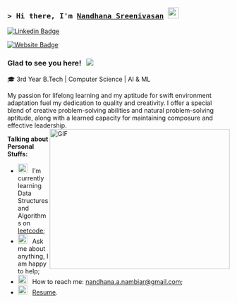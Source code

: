 ### <samp>&gt; Hi there, I'm <a href="https://gkassym.netlify.app" target="_blank">Nandhana Sreenivasan</a> <img src="https://media.giphy.com/media/hvRJCLFzcasrR4ia7z/giphy.gif" width="25"> </samp>

[![Linkedin Badge](https://img.shields.io/badge/-LinkedIn-0e76a8?style=flat-square&logo=Linkedin&logoColor=white)](www.linkedin.com/in/nandhana-s-nambiar-b4a7a1272)

[![Website Badge](https://img.shields.io/badge/Website-3b5998?style=flat-square&logo=google-chrome&logoColor=white)](------------------)

### Glad to see you here! &nbsp; ![](https://visitor-badge.glitch.me/badge?page_id=Gapur.Gapur)

🎓 3rd Year B.Tech | Computer Science | AI & ML

 My passion for lifelong learning and my aptitude for swift environment adaptation
fuel my dedication to quality and creativity. I offer a special blend of creative problem-solving
abilities and natural problem-solving aptitude, along with a learned capacity for maintaining
composure and effective leadership. 
<img align="right" alt="GIF" src="https://github.com/NandhanaSreenivasan/NandhanaSreenivasan/blob/main/assets/coding.gif?raw=true" width="408" height="318" />
  

**Talking about Personal Stuffs:**

- <img src="https://github.com/Gapur/Gapur/blob/main/assets/lightning.gif?raw=true" width="21" />&nbsp;&nbsp; I’m currently learning Data Structures and Algorithms on [leetcode](https://leetcode.com/GKassym);
- <img src="https://github.com/Gapur/Gapur/blob/main/assets/message.gif?raw=true" width="21" />&nbsp;&nbsp; Ask me about anything, I am happy to help;
- <img src="https://github.com/Gapur/Gapur/blob/main/assets/letterbox.gif?raw=true" width="21" />&nbsp;&nbsp; How to reach me: nandhana.a.nambiar@gmail.com;
- <img src="https://github.com/Gapur/Gapur/blob/main/assets/doc.gif?raw=true" width="21" />&nbsp;&nbsp; [Resume](---------------------).

</br>





